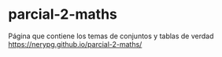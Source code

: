 # parcial-2-maths
Página que contiene los temas de conjuntos y tablas de verdad
https://nerypg.github.io/parcial-2-maths/
